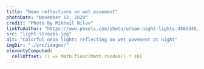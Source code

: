```yaml
---
title: "Neon reflections on wet pavement"
photoDate: "November 12, 2020"
credit: "Photo by Mikhail Nilov"
linkToAuthor: "https://www.pexels.com/photo/urban-night-lights-4502345/"
src: "light-streaks.jpg"
alt: "Colorful neon lights reflecting on wet pavement at night"
imgDir: "./src/images/"
eleventyComputed:
  cellOffset: () => Math.floor(Math.random() * 10)
---
```

